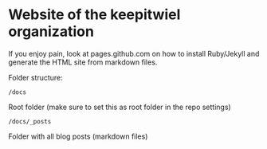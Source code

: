# Website of the keepitwiel organization

If you enjoy pain, look at pages.github.com on how to install Ruby/Jekyll and generate the HTML site from markdown files.

Folder structure:

    /docs

Root folder (make sure to set this as root folder in the repo settings)

    /docs/_posts

Folder with all blog posts (markdown files)
